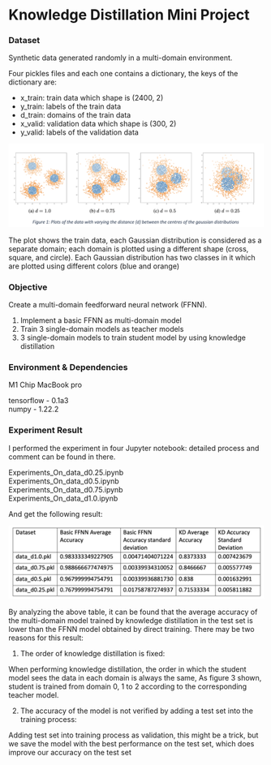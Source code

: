 # Knowledge Distillation Mini Project

### Dataset

Synthetic data generated randomly in a multi-domain environment.

Four pickles files and each one contains a dictionary, the keys of the dictionary are:

* x_train: train data which shape is (2400, 2)
* y_train: labels of the train data
* d_train: domains of the train data
* x_valid: validation data which shape is (300, 2)
* y_valid: labels of the validation data

![avatar](https://github.com/SLAM-CROC/KnowledgeDisstillationMiniProject/blob/main/data%20distribution.png)

The plot shows the train data, each Gaussian distribution is considered as a separate domain; each domain is plotted using a different shape (cross, square, and circle). Each Gaussian distribution has two classes in it which are plotted using different colors (blue and orange)

### Objective

Create a multi-domain feedforward neural network (FFNN).

1) Implement a basic FFNN as multi-domain model  
2) Train 3 single-domain models as teacher models  
3) 3 single-domain models to train student model by using knowledge distillation

### Environment & Dependencies

M1 Chip MacBook pro

tensorflow - 0.1a3  
numpy - 1.22.2

### Experiment Result
I performed the experiment in four Jupyter notebook: detailed process and comment can be found in there.

Experiments_On_data_d0.25.ipynb  
Experiments_On_data_d0.5.ipynb  
Experiments_On_data_d0.75.ipynb  
Experiments_On_data_d1.0.ipynb

And get the following result:

![avatar](https://github.com/SLAM-CROC/KnowledgeDisstillationMiniProject/blob/main/result.png)

By analyzing the above table, it can be found that the average accuracy of the multi-domain model trained by knowledge distillation in the test set is lower than the FFNN model obtained by direct training. There may be two reasons for this result:

1. The order of knowledge distillation is fixed:  

When performing knowledge distillation, the order in which the student model sees the data in each domain is always the same, As figure 3 shown, student is trained from domain 0, 1 to 2 according to the corresponding teacher model.  

2. The accuracy of the model is not verified by adding a test set into the training process:  

Adding test set into training process as validation, this might be a trick, but we save the model with the best performance on the test set, which does improve our accuracy on the test set
